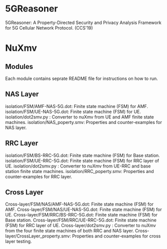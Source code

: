 # 5GReasoner
5GReasoner: A Property-Directed Security and Privacy Analysis Framework for 5G Cellular Network Protocol. (CCS'19)

# NuXmv


## Modules
Each module contains seprate README file for instructions on how to run.
## NAS Layer
isolation/FSM/AMF-NAS-5G.dot: Finite state machine (FSM) for AMF.
isolation/FSM/UE-NAS-5G.dot: Finite state machine (FSM) for UE.
isolation/dot2smv.py : Converter to nuXmv from UE and AMF finite state machines.
isolation/NAS_poperty.smv: Properties and counter-examples for NAS layer.

## RRC Layer
isolation/FSM/BS-RRC-5G.dot: Finite state machine (FSM) for Base station.
isolation/FSM/UE-RRC-5G.dot: Finite state machine (FSM) for RRC layer of UE.
isolation/dot2smv.py : Converter to nuXmv from UE-RRC and base station finite state machines.
isolation/RRC_poperty.smv: Properties and counter-examples for RRC layer.

## Cross Layer

Cross-layer/FSM/NAS/AMF-NAS-5G.dot: Finite state machine (FSM) for AMF.
Cross-layer/FSM/NAS/UE-NAS-5G.dot: Finite state machine (FSM) for UE.
Cross-layer/FSM/RRC/BS-RRC-5G.dot: Finite state machine (FSM) for Base station.
Cross-layer/FSM/RRC/UE-RRC-5G.dot: Finite state machine (FSM) for RRC layer of UE.
Cross-layer/dot2smv.py : Converter to nuXmv from the four finite state machines of both RRC and NAS layer.
Cross-layer/CrossLayer_property.smv: Properties and counter-examples for cross layer testing.
